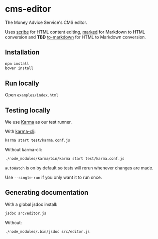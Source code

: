 # cms-editor

The Money Advice Service's CMS editor.

Uses [scribe](https://github.com/guardian/scribe/) for HTML content editing, [marked](https://github.com/chjj/marked) for Markdown to HTML conversion and **TBD** [to-markdown](https://github.com/domchristie/to-markdown) for HTML to Markdown conversion.

## Installation

```sh
npm install
bower install
```

## Run locally

Open `examples/index.html`

## Testing locally

We use [Karma](http://karma-runner.github.io) as our test runner.

With [karma-cli](https://www.npmjs.org/package/karma-cli):

```sh
karma start test/karma.conf.js
```

Without karma-cli:

```sh
./node_modules/karma/bin/karma start test/karma.conf.js
```

`autoWatch` is on by default so tests will rerun whenever changes are made.

Use `--single-run` if you only want it to run once.

## Generating documentation

With a global jsdoc install:

```sh
jsdoc src/editor.js
```

Without:

```sh
./node_modules/.bin/jsdoc src/editor.js
```
